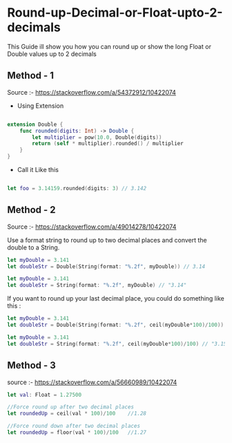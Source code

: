 # Round-up-Decimal-or-Float-upto-2-decimals
This Guide ill show you how you can round up or show the long Float or Double values up to 2 decimals 

## Method - 1

Source :- https://stackoverflow.com/a/54372912/10422074

* Using Extension

```swift

extension Double {
    func rounded(digits: Int) -> Double {
        let multiplier = pow(10.0, Double(digits))
        return (self * multiplier).rounded() / multiplier
    }
}

```
* Call it Like this 

```swift

let foo = 3.14159.rounded(digits: 3) // 3.142

```

## Method - 2 
Source :- https://stackoverflow.com/a/49014278/10422074

Use a format string to round up to two decimal places and convert the double to a String.

```swift
let myDouble = 3.141
let doubleStr = Double(String(format: "%.2f", myDouble)) // 3.14

let myDouble = 3.141
let doubleStr = String(format: "%.2f", myDouble) // "3.14"

```

If you want to round up your last decimal place, you could do something like this :

```swift
let myDouble = 3.141
let doubleStr = Double(String(format: "%.2f", ceil(myDouble*100)/100)) // 3.15

let myDouble = 3.141
let doubleStr = String(format: "%.2f", ceil(myDouble*100)/100) // "3.15"

```


## Method - 3

source :- https://stackoverflow.com/a/56660989/10422074

```swift
let val: Float = 1.27500

//Force round up after two decimal places
let roundedUp = ceil(val * 100)/100    //1.28

//Force round down after two decimal places
let roundedUp = floor(val * 100)/100   //1.27
```
